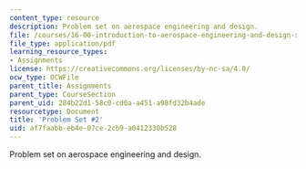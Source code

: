 ```yaml
---
content_type: resource
description: Problem set on aerospace engineering and design.
file: /courses/16-00-introduction-to-aerospace-engineering-and-design-spring-2003/af7faabbeb4e07ce2cb9a0412330b528_HW2_03.pdf
file_type: application/pdf
learning_resource_types:
- Assignments
license: https://creativecommons.org/licenses/by-nc-sa/4.0/
ocw_type: OCWFile
parent_title: Assignments
parent_type: CourseSection
parent_uid: 284b22d1-58c0-cd0a-a451-a98fd32b4ade
resourcetype: Document
title: 'Problem Set #2'
uid: af7faabb-eb4e-07ce-2cb9-a0412330b528
---
```

Problem set on aerospace engineering and design.